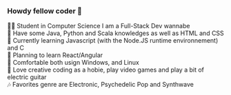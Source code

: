 ### Howdy fellow coder 🤠

👨‍🎓 Student in Computer Science I am a Full-Stack Dev wannabe  
💾 Have some Java, Python and Scala knowledges as well as HTML and CSS  
🧠 Currently learning Javascript (with the Node.JS runtime environnement) and C  
🔎 Planning to learn React/Angular  
🐧 Comfortable both usign Windows, and Linux  
🎸 Love creative coding as a hobie, play video games and play a bit of electric guitar  
🎶 Favorites genre are Electronic, Psychedelic Pop and Synthwave  
